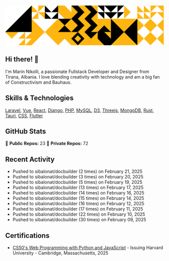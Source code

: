 ![Random Image](assets/1.png)
## Hi there! 👋

I'm Marin Nikolli, a passionate Fullstack Developer and Designer from Tirana, Albania. I love blending creativity with technology and am a big fan of Constructivism and Bauhaus.

## Skills & Technologies

[Laravel](https://laravel.com/), [Vue](https://vuejs.org/), [React](https://react.dev/), [Django](https://www.djangoproject.com/), [PHP](https://www.php.net/), [MySQL](https://www.mysql.com/), [D3](https://d3js.org/), [Threejs](https://threejs.org/), [MongoDB](https://www.mongodb.com/?msockid=18f41f88c021681c2a650aaac1546995), [Rust](https://www.rust-lang.org/), [Tauri](https://tauri.app/), [CSS](https://css3.com/), [Flutter](https://flutter.dev/)

## GitHub Stats

🌟 **Public Repos:** 23
🌟 **Private Repos:** 72  

## Recent Activity
- Pushed to sibalonat/docbuilder (2 times) on February 21, 2025
- Pushed to sibalonat/docbuilder (3 times) on February 20, 2025
- Pushed to sibalonat/docbuilder (5 times) on February 19, 2025
- Pushed to sibalonat/docbuilder (13 times) on February 17, 2025
- Pushed to sibalonat/docbuilder (14 times) on February 16, 2025
- Pushed to sibalonat/docbuilder (15 times) on February 14, 2025
- Pushed to sibalonat/docbuilder (16 times) on February 12, 2025
- Pushed to sibalonat/docbuilder (17 times) on February 11, 2025
- Pushed to sibalonat/docbuilder (22 times) on February 10, 2025
- Pushed to sibalonat/docbuilder (30 times) on February 09, 2025



## Certifications

- [CS50's Web Programming with
Python and JavaScript](https://certificates.cs50.io/faf4470c-c773-489d-bc3e-b0086a8a5404.pdf?size=letter) - Issuing Harvard University - Cambridge, Massachusetts, 2025
